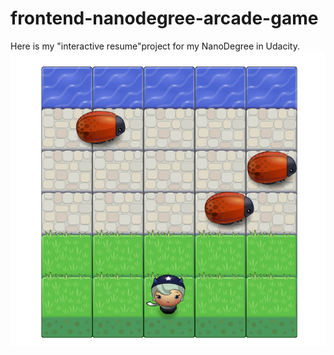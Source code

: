 frontend-nanodegree-arcade-game
===============================

Here is my "interactive resume"project for my NanoDegree in Udacity.
![alt tag](images/gamescene.PNG)
